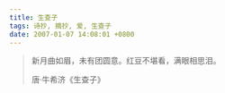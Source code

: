 ```yaml
---
title: 生查子
tags: 诗抄, 摘抄, 爱, 生查子
date: 2007-01-07 14:08:01 +0800
---
```


> 新月曲如眉，未有团圆意。红豆不堪看，满眼相思泪。
> 
> 唐·牛希济《生查子》

